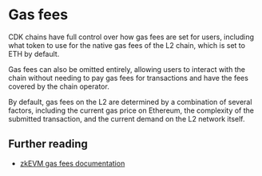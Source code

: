 # Gas fees

CDK chains have full control over how gas fees are set for users, including what token to use for the native gas fees of the L2 chain, which is set to ETH by default.

Gas fees can also be omitted entirely, allowing users to interact with the chain without needing to pay gas fees for transactions and have the fees covered by the chain operator.

By default, gas fees on the L2 are determined by a combination of several factors, including the current gas price on Ethereum, the complexity of the submitted transaction, and the current demand on the L2 network itself.

## Further reading

- [zkEVM gas fees documentation](https://docs.polygon.technology/zkEVM/architecture/effective-gas/)